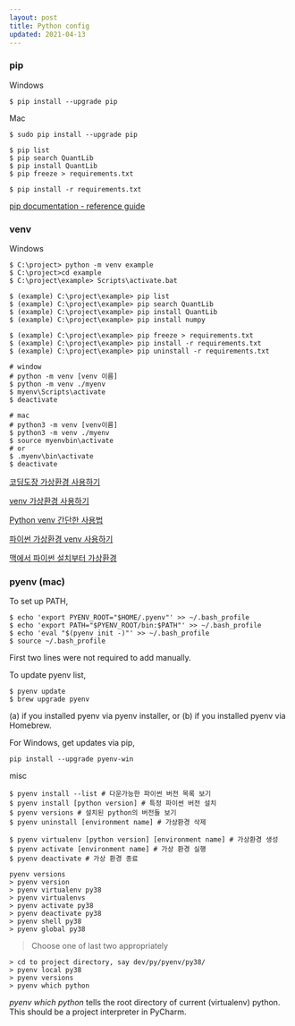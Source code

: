```yaml
---
layout: post
title: Python config
updated: 2021-04-13
---
```


### pip

Windows
```
$ pip install --upgrade pip
```

Mac
```
$ sudo pip install --upgrade pip
```

```
$ pip list
$ pip search QuantLib
$ pip install QuantLib
$ pip freeze > requirements.txt

$ pip install -r requirements.txt
```

[pip documentation - reference guide](https://pip.pypa.io/en/stable/reference/)

### venv

Windows
```
$ C:\project> python -m venv example
$ C:\project>cd example
$ C:\project\example> Scripts\activate.bat

$ (example) C:\project\example> pip list
$ (example) C:\project\example> pip search QuantLib
$ (example) C:\project\example> pip install QuantLib
$ (example) C:\project\example> pip install numpy

$ (example) C:\project\example> pip freeze > requirements.txt
$ (example) C:\project\example> pip install -r requirements.txt
$ (example) C:\project\example> pip uninstall -r requirements.txt
```

```
# window 
# python -m venv [venv 이름] 
$ python -m venv ./myenv
$ myenv\Scripts\activate
$ deactivate

# mac 
# python3 -m venv [venv이름] 
$ python3 -m venv ./myenv
$ source myenvbin\activate 
# or 
$ .myenv\bin\activate
$ deactivate
```

[코딩도장 가상환경 사용하기](https://dojang.io/mod/page/view.php?id=2470)

[venv 가상환경 사용하기](https://jamanbbo.tistory.com/45)

[Python venv 간단한 사용법](https://seolin.tistory.com/96)

[파이썬 가상환경 venv 사용하기](http://hleecaster.com/python-venv/)

[맥에서 파이썬 설치부터 가상환경](https://dailyheumsi.tistory.com/214?category=799302)

### pyenv (mac)

To set up PATH,
```
$ echo 'export PYENV_ROOT="$HOME/.pyenv"' >> ~/.bash_profile
$ echo 'export PATH="$PYENV_ROOT/bin:$PATH"' >> ~/.bash_profile
$ echo 'eval "$(pyenv init -)"' >> ~/.bash_profile
$ source ~/.bash_profile
```
First two lines were not required to add manually.

To update pyenv list,

```
$ pyenv update
$ brew upgrade pyenv
```
(a) if you installed pyenv via pyenv installer, or (b) if you installed pyenv via Homebrew.

For Windows, get updates via pip,
```
pip install --upgrade pyenv-win
```

misc

```
$ pyenv install --list # 다운가능한 파이썬 버전 목록 보기
$ pyenv install [python version] # 특정 파이썬 버전 설치
$ pyenv versions # 설치된 python의 버전들 보기
$ pyenv uninstall [environment name] # 가상환경 삭제
 
$ pyenv virtualenv [python version] [environment name] # 가상환경 생성
$ pyenv activate [environment name] # 가상 환경 실행
$ pyenv deactivate # 가상 환경 종료
```

```
pyenv versions
> pyenv version
> pyenv virtualenv py38
> pyenv virtualenvs
> pyenv activate py38
> pyenv deactivate py38
> pyenv shell py38
> pyenv global py38
```

> Choose one of last two appropriately

```
> cd to project directory, say dev/py/pyenv/py38/
> pyenv local py38
> pyenv versions
> pyenv which python
```

*pyenv which python* tells the root directory of current (virtualenv) python. This should be a project interpreter in PyCharm.

